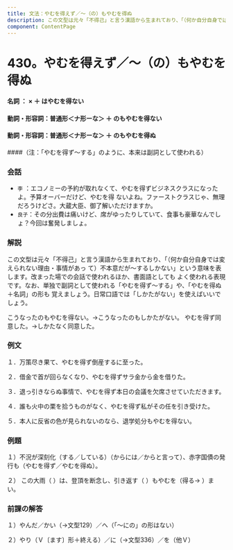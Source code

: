 ```yaml
---
title: 文法：やむを得えず／～（の）もやむを得ぬ
description: この文型は元々「不得己」と言う漢語から生まれており、「（何か自分自身では変えられない理由・事情があっ て）不本意だが～するしかない」という意味を表します。改まった場での会話で使われるほか、書面語としても よく使われる表現です。なお、単独で副詞として使われる「やむを得ず～する」や、「やむを得ぬ＋名詞」の形も 覚えましょう。日常口語では「しかたがない」を使えばいいでしょう。
component: ContentPage
---
```



# 430。やむを得えず／～（の）もやむを得ぬ
#### 名詞 ： × ＋ はやむを得ない
#### 動詞・形容詞：普通形＜ナ形ーな＞ ＋ のもやむを得ない
#### 動詞・形容詞：普通形＜ナ形ーな＞ ＋ のもやむを得ぬ
####（注：「やむを得ず～する」のように、本来は副詞として使われる）
### 会話
- `李` ：エコノミーの予約が取れなくて、やむを得ずビジネスクラスになったよ。予算オーバーだけど、やむを得 ないよね。ファーストクラスじゃ、無理だろうけどさ。大蔵大臣、御了解いただけますか。
- `良子`：その分出費は痛いけど、席がゆったりしていて、食事も豪華なんでしょ？今回は奮発しましょ。
### 解説
この文型は元々「不得己」と言う漢語から生まれており、「（何か自分自身では変えられない理由・事情があっ て）不本意だが～するしかない」という意味を表します。改まった場での会話で使われるほか、書面語としても よく使われる表現です。なお、単独で副詞として使われる「やむを得ず～する」や、「やむを得ぬ＋名詞」の形も 覚えましょう。日常口語では「しかたがない」を使えばいいでしょう。

こうなったのもやむを得ない。→こうなったのもしかたがない。 やむを得ず同意した。→しかたなく同意した。
### 例文
１．万策尽き果て、やむを得ず倒産するに至った。

２．借金で首が回らなくなり、やむを得ずサラ金から金を借りた。

３．退っ引きならぬ事情で、やむを得ず本日の会議を欠席させていただきます。

４．誰も火中の栗を拾うものがなく、やむを得ず私がその任を引き受けた。

５．本人に反省の色が見られないのなら、退学処分もやむを得ない。
### 例題
１）不況が深刻化（する／している）（からには／からと言って）、赤字国債の発行も（やむを得ず／やむを得ぬ）。

２） この大雨（ ）は、登頂を断念し、引き返す（ ）もやむを（得る→ ）まい。
### 前課の解答
１）やんだ／かい（→文型129）／へ（「～にの」の形はない）

２）やり（Ｖ〔ます〕形＋終える）／に（→文型336）／を（他Ｖ）
